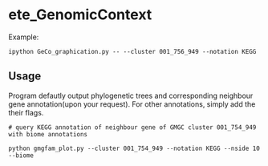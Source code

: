 # ete_GenomicContext



Example:  

`ipython GeCo_graphication.py -- --cluster 001_756_949 --notation KEGG`

## Usage
Program defautly output phylogenetic trees and corresponding neighbour gene annotation(upon your request). For other annotations, simply add the their flags.


    # query KEGG annotation of neighbour gene of GMGC cluster 001_754_949 with biome annotations

    python gmgfam_plot.py --cluster 001_754_949 --notation KEGG --nside 10 --biome
